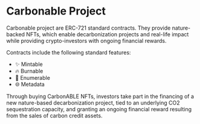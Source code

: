 # Carbonable Project

Carbonable project are ERC-721 standard contracts. They provide nature-backed NFTs, which enable decarbonization projects and real-life impact while providing crypto-investors with ongoing financial rewards.

Contracts include the following standard features:
- ✨ Mintable
- 🔥 Burnable
- 📝 Enumerable
- 🌐 Metadata

Through buying CarbonABLE NFTs, investors take part in the financing of a new nature-based decarbonization project, tied to an underlying CO2 sequestration capacity, and granting an ongoing financial reward resulting from the sales of carbon credit assets. 